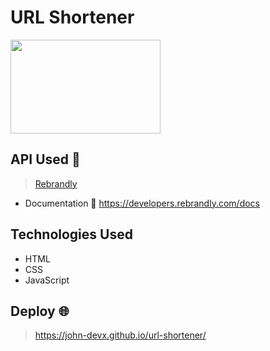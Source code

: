 # URL Shortener
<div align=''>
  <img src='https://www.printrunner.com/blog/wp-content/uploads/2016/09/10_UsingURLShorteners-777x437.jpg' height='150px' width='240px'
</div>
  
## API Used 🔑
> <a href="https://developers.rebrandly.com/">Rebrandly</a>
+ Documentation 📄
https://developers.rebrandly.com/docs

## Technologies Used

+ HTML
+ CSS
+ JavaScript 

## Deploy 🌐
> https://john-devx.github.io/url-shortener/

